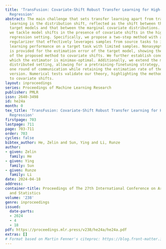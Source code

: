 ```yaml
---
title: 'TransFusion: Covariate-Shift Robust Transfer Learning for High-Dimensional
  Regression'
abstract: The main challenge that sets transfer learning apart from traditional supervised
  learning is the distribution shift, reflected as the shift between the source and
  target models and that between the marginal covariate distributions. In this work,
  we tackle model shifts in the presence of covariate shifts in the high-dimensional
  regression setting. Specifically, we propose a two-step method with a novel fused
  regularizer that effectively leverages samples from source tasks to improve the
  learning performance on a target task with limited samples. Nonasymptotic bound
  is provided for the estimation error of the target model, showing the robustness
  of the proposed method to covariate shifts. We further establish conditions under
  which the estimator is minimax-optimal. Additionally, we extend the method to a
  distributed setting, allowing for a pretraining-finetuning strategy, requiring just
  one round of communication while retaining the estimation rate of the centralized
  version. Numerical tests validate our theory, highlighting the method’s robustness
  to covariate shifts.
layout: inproceedings
series: Proceedings of Machine Learning Research
publisher: PMLR
issn: 2640-3498
id: he24a
month: 0
tex_title: 'TransFusion: Covariate-Shift Robust Transfer Learning for High-Dimensional
  Regression'
firstpage: 703
lastpage: 711
page: 703-711
order: 703
cycles: false
bibtex_author: He, Zelin and Sun, Ying and Li, Runze
author:
- given: Zelin
  family: He
- given: Ying
  family: Sun
- given: Runze
  family: Li
date: 2024-04-18
address:
container-title: Proceedings of The 27th International Conference on Artificial Intelligence
  and Statistics
volume: '238'
genre: inproceedings
issued:
  date-parts:
  - 2024
  - 4
  - 18
pdf: https://proceedings.mlr.press/v238/he24a/he24a.pdf
extras: []
# Format based on Martin Fenner's citeproc: https://blog.front-matter.io/posts/citeproc-yaml-for-bibliographies/
---
```

